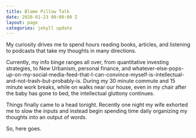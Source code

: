 ```yaml
---
title: Blame Pillow Talk
date: 2020-01-23 00:00:00 Z
layout: page
categories: jekyll update
---
```


My curiosity drives me to spend hours reading books, articles, and listening to podcasts that take my thoughts in many directions.

Currently, my info binge ranges all over, from quantitative investing strategies, to New Urbanism, personal finance, and whatever-else-pops-up-on-my-social-media-feed-that-I-can-convince-myself-is-intellectual-and-not-trash-but-probably-is. During my 30 minute commute and 15 minute work breaks, while on walks near our house, even in my chair after the baby has gone to bed, the intellectual gluttony continues. 

Things finally came to a head tonight. Recently one night my wife exhorted me to slow the inputs and instead begin spending time daily organizing my thoughts into an output of words.

So, here goes.
